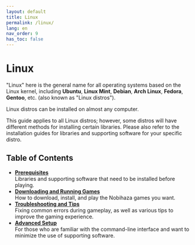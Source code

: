 ```yaml
---
layout: default
title: Linux
permalink: /linux/
lang: en
nav_order: 9
has_toc: false
---
```


# Linux

"Linux" here is the general name for all operating systems based on the Linux kernel, including **Ubuntu**, **Linux Mint**, **Debian**, **Arch Linux**, **Fedora**, **Gentoo**, etc. (also known as "Linux distros").

Linux distros can be installed on almost any computer.

This guide applies to all Linux distros; however, some distros will have different methods for installing certain libraries. Please also refer to the installation guides for libraries and supporting software for your specific distro.

## Table of Contents

* **[Prerequisites](prerequisities)**<br>Libraries and supporting software that need to be installed before playing.
* **[Downloading and Running Games](installation)**<br>How to download, install, and play the Nobihaza games you want.
* **[Troubleshooting and Tips](troubleshooting)**<br>Fixing common errors during gameplay, as well as various tips to improve the gaming experience.
* **[Advanced Setup](advanced)**<br>For those who are familiar with the command-line interface and want to minimize the use of supporting software.